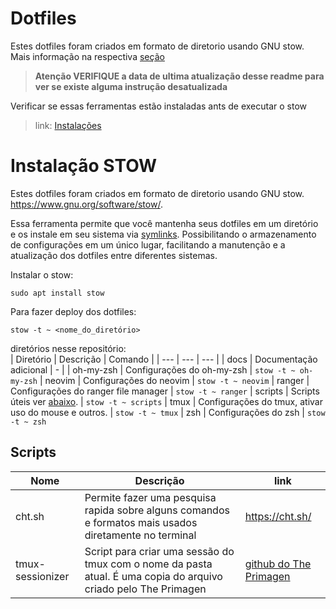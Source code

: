 # Dotfiles 

Estes dotfiles foram criados em formato de diretorio usando GNU stow. Mais informação na respectiva [seção](#instalação-stow)

> **Atenção VERIFIQUE a data de ultima atualização desse readme para ver se existe alguma instrução desatualizada**

Verificar se essas ferramentas estão instaladas ants de executar o stow

> link: [Instalações](docs/instalacoes.md)

# Instalação STOW

Estes dotfiles foram criados em formato de diretorio usando GNU stow. https://www.gnu.org/software/stow/. 

Essa ferramenta permite que você mantenha seus dotfiles em um diretório e os instale em seu sistema via [symlinks](https://en.wikipedia.org/wiki/Symbolic_link). Possibilitando o armazenamento de configurações em um único lugar, facilitando a manutenção e a atualização dos dotfiles entre diferentes sistemas.


Instalar o stow:
```
sudo apt install stow
```

Para fazer deploy dos dotfiles:
```
stow -t ~ <nome_do_diretório>
```

diretórios nesse repositório:   
| Diretório | Descrição | Comando |
| --- | --- | --- |
| docs |  Documentação adicional | - |
| oh-my-zsh | Configurações do oh-my-zsh  | ```stow -t ~ oh-my-zsh```
| neovim | Configurações do neovim | ```stow -t ~ neovim```
| ranger | Configurações do ranger file manager | ```stow -t ~ ranger```
| scripts | Scripts úteis ver [abaixo](#scripts). | ```stow -t ~ scripts```
| tmux | Configurações do tmux, ativar uso do mouse e outros. | ```stow -t ~ tmux```
| zsh | Configurações do zsh | ```stow -t ~ zsh```

## Scripts

| Nome | Descrição | link |
| --- | --- | --- |
| cht.sh | Permite fazer uma pesquisa rapida sobre alguns comandos e formatos mais usados diretamente no terminal | https://cht.sh/ |
| tmux-sessionizer | Script para criar uma sessão do tmux com o nome da pasta atual. É uma copia do arquivo criado pelo The Primagen | [github do The Primagen](https://github.com/ThePrimeagen/.dotfiles/blob/master/bin/.local/scripts/tmux-sessionizer) |

